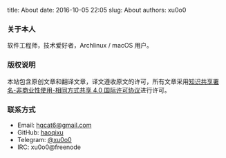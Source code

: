 title: About
date: 2016-10-05 22:05
slug: About
authors: xu0o0

### 关于本人
软件工程师，技术爱好者，Archlinux / macOS 用户。

### 版权说明
本站包含原创文章和翻译文章，译文遵收原文的许可，所有文章采用[知识共享署名-非商业性使用-相同方式共享 4.0 国际许可协议](https://creativecommons.org/licenses/by-nc-sa/4.0/)进行许可。

### 联系方式

* Email: [hqcat6@gmail.com](mailto:hqcat6@gmail.com)
* GitHub: [haoqixu](https://github.com/haoqixu)
* Telegram: [@xu0o0](https://telegram.me/xu0o0)
* IRC: xu0o0@freenode
